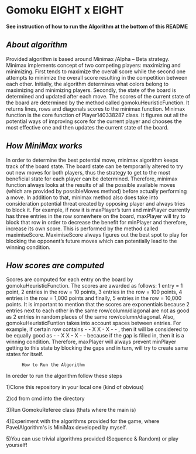 # Gomoku     EIGHT x EIGHT

<b> See instruction of how to run the Algorithm at the bottom of this README </b>

<h2> <i> About algorithm </i> </h2> 
    
 Provided algorithm is based around Minimax /Alpha – Beta strategy. Minimax implements concept of two competing players: maximizing and minimizing. First tends to maximize the overall score while the second one attempts to minimize the overall score resulting in the competition between each other. 
 Initially, the algorithm determines what colors belong to maximizing and minimizing players. Secondly, the state of the board is determined and updated after each move. The scores of the current state of the board are determined by the method called gomokuHeuristicFunction. It returns lines, rows and diagonals scores to the minimax function. Minimax function is the core function of Player140338287 class. It figures out all the potential ways of improving score for the current player and chooses the most effective one and then updates the current state of the board. 
 
   <h2> <i>How MiniMax works </i> </h2> 
 In order to determine the best potential move, minimax algorithm keeps track of the board state. The board state can be temporarily altered to try out new moves for both players, thus the strategy to get to the most beneficial state for each player can be determined. Therefore, minimax function always looks at the results of all the possible available moves (which are provided by possibleMoves method) before actually performing a move. In addition to that, minimax method also does take into consideration potential threat created by opposing player and always tries to block it. For example, if now it is maxPlayer’s turn and minPlayer currently has three entries in the row somewhere on the board, maxPlayer will try to block that row in order to decrease the benefit for minPlayer and therefore, increase its own score. This is performed by the method called maximiseScore. MaximiseScore always figures out the best spot to play for blocking the opponent’s future moves which can potentially lead to the winning condition. 
 
   <h2> <i>How scores are computed  </i> </h2> 
 Scores are computed for each entry on the board by gomokuHeuristicFunction. The scores are awarded as follows: 1 entry = 1 point, 2 entries in the row = 10 points, 3 entries in the row = 100 points, 4 entries in the row = 1,000 points and finally, 5 entries in the row = 10,000 points. It is important to mention that the scores are exponentials because 2 entries next to each other in the same row/column/diagonal are not as good as 2 entries in random places of the same row/column/diagonal. Also, gomokuHeuristicFuntion takes into account spaces between entries. For example, if certain row contains  - - X X - X - - , then it will be considered to be equally good as - - X X - X - - because if the gap is filled in, then it is a winning condition. Therefore, maxPlayer will always prevent minPlayer getting to this state by blocking the gaps and in turn, will try to create same states for itself. 
 
          How to Run the Algorithm
 <p> In oreder to run the algorithm follow these steps
 <p> 1)Clone this repository in your local one (kind of obvious)
 <p> 2)cd from cmd into the directory
 <p> 3)Run GomokuReferee class (thats where the main is)
 <p> 4)Experiment with the algorithms provided for the game, where PavelAlgorithm's is MiniMax developed by myself.
 <p> 5)You can use trivial algorithms provided (Sequence & Random) or play yourself!

